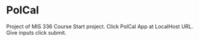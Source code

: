 # PolCal
 Project of MIS 336 Course
Start project.
Click PolCal App at LocalHost URL.
Give inputs click submit.
